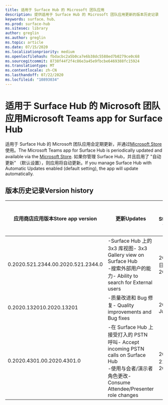 ```yaml
---
title: 适用于 Surface Hub 的 Microsoft 团队应用
description: 提供适用于 Surface Hub 的 Microsoft 团队应用更新的版本历史记录
keywords: surface、hub、
ms.prod: surface-hub
ms.sitesec: library
author: greglin
ms.author: greglin
ms.topic: article
ms.date: 07/15/2020
ms.localizationpriority: medium
ms.openlocfilehash: fbdacbc2a5b0ca7e6b38dc5588ed7b0279ce0c68
ms.sourcegitcommit: 8738f44f2f4c86e3a45e9fbcbe6469388fc15924
ms.translationtype: MT
ms.contentlocale: zh-CN
ms.lasthandoff: 07/22/2020
ms.locfileid: "10893034"
---
```

# <span data-ttu-id="5b6bd-104">适用于 Surface Hub 的 Microsoft 团队应用</span><span class="sxs-lookup"><span data-stu-id="5b6bd-104">Microsoft Teams app for Surface Hub</span></span> 

<span data-ttu-id="5b6bd-105">适用于 Surface Hub 的 Microsoft 团队应用会定期更新，并通过[Microsoft Store](https://www.microsoft.com/store/apps/windows)使用。</span><span class="sxs-lookup"><span data-stu-id="5b6bd-105">The Microsoft Teams app for Surface Hub is periodically updated and available via the [Microsoft Store](https://www.microsoft.com/store/apps/windows).</span></span> <span data-ttu-id="5b6bd-106">如果你管理 Surface Hub，并且启用了 "自动更新" （默认设置），则应用将自动更新。</span><span class="sxs-lookup"><span data-stu-id="5b6bd-106">If you manage Surface Hub with Automatic Updates enabled (default setting), the app will update automatically.</span></span>
 

## <span data-ttu-id="5b6bd-107">版本历史记录</span><span class="sxs-lookup"><span data-stu-id="5b6bd-107">Version history</span></span>
| <span data-ttu-id="5b6bd-108">应用商店应用版本</span><span class="sxs-lookup"><span data-stu-id="5b6bd-108">Store app version</span></span> | <span data-ttu-id="5b6bd-109">更新</span><span class="sxs-lookup"><span data-stu-id="5b6bd-109">Updates</span></span>                                                                                         | <span data-ttu-id="5b6bd-110">已发布到 Microsoft Store</span><span class="sxs-lookup"><span data-stu-id="5b6bd-110">Published to Microsoft Store</span></span> |
| --------------------- | --------------------------------------------------------------------------------------------------- | -------------------------------- |
| <span data-ttu-id="5b6bd-111">0.2020.521.2344.0</span><span class="sxs-lookup"><span data-stu-id="5b6bd-111">0.2020.521.2344.0</span></span>         | <span data-ttu-id="5b6bd-112">-Surface Hub 上的3x3 库视图</span><span class="sxs-lookup"><span data-stu-id="5b6bd-112">- 3x3 Gallery view on Surface Hub</span></span><br><span data-ttu-id="5b6bd-113">-搜索外部用户的能力</span><span class="sxs-lookup"><span data-stu-id="5b6bd-113">- Ability to search for External users</span></span>                         | <span data-ttu-id="5b6bd-114">2020年6月10日</span><span class="sxs-lookup"><span data-stu-id="5b6bd-114">June 10, 2020</span></span><br>            |
| <span data-ttu-id="5b6bd-115">0.2020.13201</span><span class="sxs-lookup"><span data-stu-id="5b6bd-115">0.2020.13201</span></span>          | <span data-ttu-id="5b6bd-116">-质量改进和 Bug 修复</span><span class="sxs-lookup"><span data-stu-id="5b6bd-116">- Quality improvements and Bug fixes</span></span>                                                                | <span data-ttu-id="5b6bd-117">2020年6月1日</span><span class="sxs-lookup"><span data-stu-id="5b6bd-117">June 1, 2020</span></span><br>          |
| <span data-ttu-id="5b6bd-118">0.2020.4301.0</span><span class="sxs-lookup"><span data-stu-id="5b6bd-118">0.2020.4301.0</span></span>         | <span data-ttu-id="5b6bd-119">-在 Surface Hub 上接受打入的 PSTN 呼叫</span><span class="sxs-lookup"><span data-stu-id="5b6bd-119">- Accept incoming PSTN calls on Surface Hub</span></span><br><span data-ttu-id="5b6bd-120">-使用与会者/演示者角色更改</span><span class="sxs-lookup"><span data-stu-id="5b6bd-120">- Consume Attendee/Presenter role changes</span></span>            | <span data-ttu-id="5b6bd-121">2020 年 5 月 21 日</span><span class="sxs-lookup"><span data-stu-id="5b6bd-121">May 21, 2020</span></span>                     |
